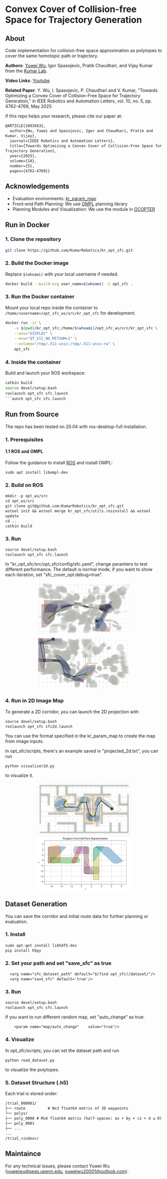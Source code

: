 # Convex Cover of Collision-free Space for Trajectory Generation

## About

Code implementation for collision-free space approximation as polytopes to cover the same homotopic path or trajectory.

__Authors__: [Yuwei Wu](https://github.com/yuwei-wu), Igor Spasojevic,  Pratik Chaudhari, and Vijay Kumar from the [Kumar Lab](https://www.kumarrobotics.org/).

__Video Links__: [Youtube](https://youtu.be/k7CI7-fgSXE)


__Related Paper__: Y. Wu, I. Spasojevic, P. Chaudhari and V. Kumar, "Towards Optimizing a Convex Cover of Collision-Free Space for Trajectory Generation," in IEEE Robotics and Automation Letters, vol. 10, no. 5, pp. 4762-4769, May 2025


If this repo helps your research, please cite our paper at:

```
@ARTICLE{10935632,
  author={Wu, Yuwei and Spasojevic, Igor and Chaudhari, Pratik and Kumar, Vijay},
  journal={IEEE Robotics and Automation Letters}, 
  title={Towards Optimizing a Convex Cover of Collision-Free Space for Trajectory Generation}, 
  year={2025},
  volume={10},
  number={5},
  pages={4762-4769}}
```

## Acknowledgements


- Evaluation environments: [kr_param_map](https://github.com/KumarRobotics/kr_param_map)
- Front-end Path Planning: We use [OMPL](https://ompl.kavrakilab.org/) planning library
- Planning Modules and Visualization: We use the module in [GCOPTER](https://github.com/ZJU-FAST-Lab/GCOPTER)


## Run in Docker

### 1. Clone the repository

```bash
git clone https://github.com/KumarRobotics/kr_opt_sfc.git
```

### 2. Build the Docker image

Replace `$(whoami)` with your local username if needed.

```bash
docker build --build-arg user_name=$(whoami) -t opt_sfc .
```

### 3. Run the Docker container

Mount your local repo inside the container to `/home/<username>/opt_sfc_ws/src/kr_opt_sfc` for development.

```bash
docker run -it \
    -v $(pwd)/kr_opt_sfc:/home/$(whoami)/opt_sfc_ws/src/kr_opt_sfc \
    --env="DISPLAY" \
    --env="QT_X11_NO_MITSHM=1" \
    --volume="/tmp/.X11-unix:/tmp/.X11-unix:rw" \
    opt_sfc
```

### 4. Inside the container

Build and launch your ROS workspace:

```bash
catkin build
source devel/setup.bash
roslaunch opt_sfc sfc.launch
```aunch opt_sfc sfc.launch
```

## Run from Source

The repo has been tested on 20.04 with ros-desktop-full installation.


### 1. Prerequisites

#### 1.1 ROS and OMPL

Follow the guidance to install [ROS](https://wiki.ros.org/ROS/Installation) and install OMPL:
```
sudo apt install libompl-dev
```

### 2. Build on ROS 

```
mkdir -p opt_ws/src
cd opt_ws/src
git clone git@github.com:KumarRobotics/kr_opt_sfc.git
wstool init && wstool merge kr_opt_sfc/utils.rosinstall && wstool update
cd ..
catkin build
```

### 3. Run

```
source devel/setup.bash
roslaunch opt_sfc sfc.launch
```

In "kr_opt_sfc/src/opt_sfc/config/sfc.yaml", change paramters to test different performance. The default is normal mode, if you want to show each iteration, set "sfc_cover_opt:debug=true".

<p align="center">
  <img src="docs/3d1.png" width = "300" height = "170"/>
  <img src="docs/3d2.png" width = "300" height = "170"/>
</p>



### 4. Run in 2D Image Map 


To generate a 2D corridor, you can launch the 2D projection with


```
source devel/setup.bash
roslaunch opt_sfc sfc2d.launch
```

You can use the format specified in the kr_param_map to create the map from image inputs.

In opt_sfc/scripts, there's an example saved in "projected_2d.txt", you can run

```
python visualizer2d.py 

```

to visualize it.

<p align="center">
  <img src="docs/2d1.png" width = "300" height = "170"/>
  <img src="docs/2d2.png" width = "300" height = "170"/>
</p>


## Dataset Generation


You can save the corridor and initial route data for further planning or evaluation.

### 1. Install 


```
sudo apt-get install libhdf5-dev
pip install h5py
```

### 2. Set your path and set "save_sfc" as true

```
  <arg name="sfc_dataset_path" default="$(find opt_sfc)/dataset/"/>
  <arg name="save_sfc" default='true'/>
```

### 3. Run

```
source devel/setup.bash
roslaunch opt_sfc sfc.launch
```

If you want to run different random map, set "auto_change" as true:

```
    <param name="map/auto_change"    value="true"/>
```

### 4. Visualize

In opt_sfc/scripts, you can set the dataset path and run

```
python read_dataset.py 
```

to visualize the polytopes.

### 5. Dataset Structure (.h5)


Each trial is stored under:

```
/trial_000001/   
├── route          # Nx3 float64 matrix of 3D waypoints
└── polys/
├── poly_0000 # Mx4 float64 matrix (half-spaces: ax + by + cz + d ≤ 0)
├── poly_0001 
├── ...
...
/trial_<index>/
```


## Maintaince

For any technical issues, please contact Yuwei Wu (yuweiwu@seas.upenn.edu, yuweiwu20001@outlook.com).
